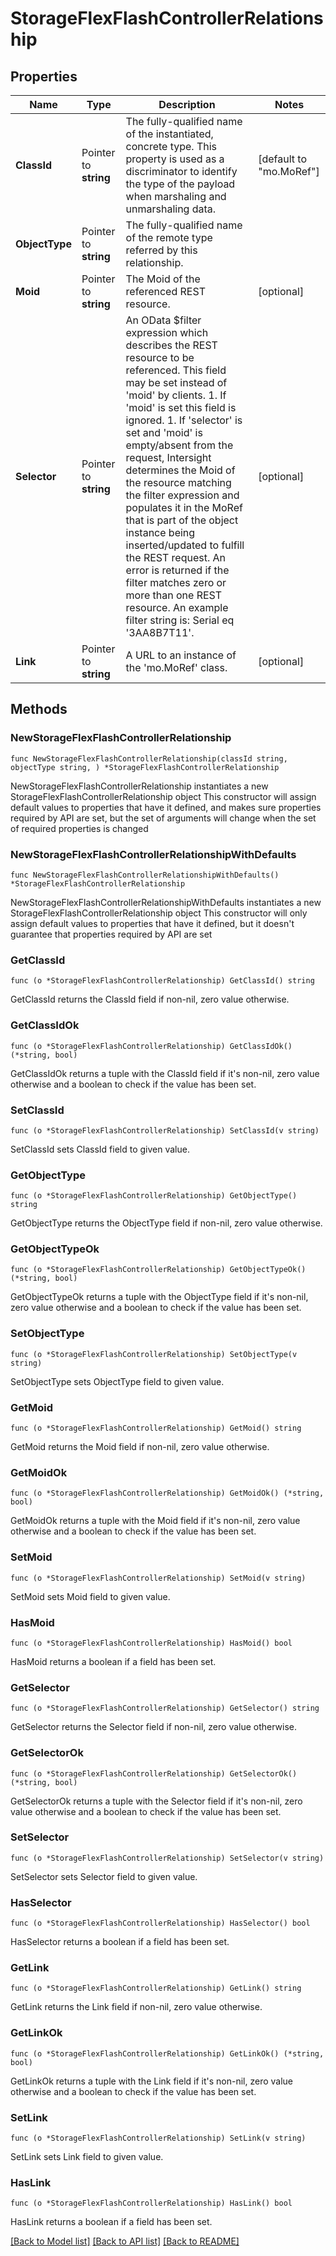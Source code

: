 # StorageFlexFlashControllerRelationship

## Properties

Name | Type | Description | Notes
------------ | ------------- | ------------- | -------------
**ClassId** | Pointer to **string** | The fully-qualified name of the instantiated, concrete type. This property is used as a discriminator to identify the type of the payload when marshaling and unmarshaling data. | [default to "mo.MoRef"]
**ObjectType** | Pointer to **string** | The fully-qualified name of the remote type referred by this relationship. | 
**Moid** | Pointer to **string** | The Moid of the referenced REST resource. | [optional] 
**Selector** | Pointer to **string** | An OData $filter expression which describes the REST resource to be referenced. This field may be set instead of &#39;moid&#39; by clients. 1. If &#39;moid&#39; is set this field is ignored. 1. If &#39;selector&#39; is set and &#39;moid&#39; is empty/absent from the request, Intersight determines the Moid of the resource matching the filter expression and populates it in the MoRef that is part of the object instance being inserted/updated to fulfill the REST request. An error is returned if the filter matches zero or more than one REST resource. An example filter string is: Serial eq &#39;3AA8B7T11&#39;. | [optional] 
**Link** | Pointer to **string** | A URL to an instance of the &#39;mo.MoRef&#39; class. | [optional] 

## Methods

### NewStorageFlexFlashControllerRelationship

`func NewStorageFlexFlashControllerRelationship(classId string, objectType string, ) *StorageFlexFlashControllerRelationship`

NewStorageFlexFlashControllerRelationship instantiates a new StorageFlexFlashControllerRelationship object
This constructor will assign default values to properties that have it defined,
and makes sure properties required by API are set, but the set of arguments
will change when the set of required properties is changed

### NewStorageFlexFlashControllerRelationshipWithDefaults

`func NewStorageFlexFlashControllerRelationshipWithDefaults() *StorageFlexFlashControllerRelationship`

NewStorageFlexFlashControllerRelationshipWithDefaults instantiates a new StorageFlexFlashControllerRelationship object
This constructor will only assign default values to properties that have it defined,
but it doesn't guarantee that properties required by API are set

### GetClassId

`func (o *StorageFlexFlashControllerRelationship) GetClassId() string`

GetClassId returns the ClassId field if non-nil, zero value otherwise.

### GetClassIdOk

`func (o *StorageFlexFlashControllerRelationship) GetClassIdOk() (*string, bool)`

GetClassIdOk returns a tuple with the ClassId field if it's non-nil, zero value otherwise
and a boolean to check if the value has been set.

### SetClassId

`func (o *StorageFlexFlashControllerRelationship) SetClassId(v string)`

SetClassId sets ClassId field to given value.


### GetObjectType

`func (o *StorageFlexFlashControllerRelationship) GetObjectType() string`

GetObjectType returns the ObjectType field if non-nil, zero value otherwise.

### GetObjectTypeOk

`func (o *StorageFlexFlashControllerRelationship) GetObjectTypeOk() (*string, bool)`

GetObjectTypeOk returns a tuple with the ObjectType field if it's non-nil, zero value otherwise
and a boolean to check if the value has been set.

### SetObjectType

`func (o *StorageFlexFlashControllerRelationship) SetObjectType(v string)`

SetObjectType sets ObjectType field to given value.


### GetMoid

`func (o *StorageFlexFlashControllerRelationship) GetMoid() string`

GetMoid returns the Moid field if non-nil, zero value otherwise.

### GetMoidOk

`func (o *StorageFlexFlashControllerRelationship) GetMoidOk() (*string, bool)`

GetMoidOk returns a tuple with the Moid field if it's non-nil, zero value otherwise
and a boolean to check if the value has been set.

### SetMoid

`func (o *StorageFlexFlashControllerRelationship) SetMoid(v string)`

SetMoid sets Moid field to given value.

### HasMoid

`func (o *StorageFlexFlashControllerRelationship) HasMoid() bool`

HasMoid returns a boolean if a field has been set.

### GetSelector

`func (o *StorageFlexFlashControllerRelationship) GetSelector() string`

GetSelector returns the Selector field if non-nil, zero value otherwise.

### GetSelectorOk

`func (o *StorageFlexFlashControllerRelationship) GetSelectorOk() (*string, bool)`

GetSelectorOk returns a tuple with the Selector field if it's non-nil, zero value otherwise
and a boolean to check if the value has been set.

### SetSelector

`func (o *StorageFlexFlashControllerRelationship) SetSelector(v string)`

SetSelector sets Selector field to given value.

### HasSelector

`func (o *StorageFlexFlashControllerRelationship) HasSelector() bool`

HasSelector returns a boolean if a field has been set.

### GetLink

`func (o *StorageFlexFlashControllerRelationship) GetLink() string`

GetLink returns the Link field if non-nil, zero value otherwise.

### GetLinkOk

`func (o *StorageFlexFlashControllerRelationship) GetLinkOk() (*string, bool)`

GetLinkOk returns a tuple with the Link field if it's non-nil, zero value otherwise
and a boolean to check if the value has been set.

### SetLink

`func (o *StorageFlexFlashControllerRelationship) SetLink(v string)`

SetLink sets Link field to given value.

### HasLink

`func (o *StorageFlexFlashControllerRelationship) HasLink() bool`

HasLink returns a boolean if a field has been set.


[[Back to Model list]](../README.md#documentation-for-models) [[Back to API list]](../README.md#documentation-for-api-endpoints) [[Back to README]](../README.md)


